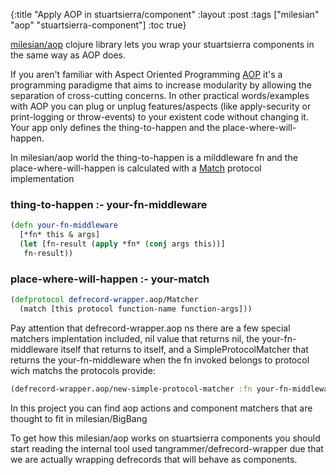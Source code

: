 {:title "Apply AOP in stuartsierra/component"
 :layout :post
 :tags  ["milesian" "aop" "stuartsierra-component"]
 :toc true}


[milesian/aop](https://github.com/milesian/aop) clojure library lets you wrap your stuartsierra components in the same way as AOP does.

If you aren't familiar with Aspect Oriented Programming [AOP](http://en.wikipedia.org/wiki/Aspect-oriented_programming) it's a programming paradigme that aims to increase modularity by allowing the separation of cross-cutting concerns. In other practical words/examples with AOP you can plug or unplug features/aspects (like apply-security or print-logging or throw-events) to your existent code without changing it. Your app only defines the thing-to-happen and the place-where-will-happen.

In milesian/aop world the thing-to-happen is a milddleware fn and the place-where-will-happen is calculated with a [Match](https://github.com/tangrammer/defrecord-wrapper/blob/master/src/defrecord_wrapper/aop.clj#L4) protocol implementation

### thing-to-happen :- your-fn-middleware
```clojure
(defn your-fn-middleware
  [*fn* this & args]
  (let [fn-result (apply *fn* (conj args this))]
   fn-result))
```

### place-where-will-happen :- your-match
```clojure
(defprotocol defrecord-wrapper.aop/Matcher
  (match [this protocol function-name function-args]))
```

Pay attention that defrecord-wrapper.aop ns there are a few special matchers implentation included, nil value that returns nil, the your-fn-middleware itself that returns to itself, and a SimpleProtocolMatcher that returns the your-fn-middleware when the fn invoked belongs to protocol wich matchs the protocols provide:

```clojure
(defrecord-wrapper.aop/new-simple-protocol-matcher :fn your-fn-middleware :protocols [Protocol-1 Protocol-2 Protocol-3])
```

In this project you can find aop actions and component matchers that are thought to fit in milesian/BigBang


To get how this milesian/aop works on stuartsierra components you should start reading the internal tool used tangrammer/defrecord-wrapper due that we are actually wrapping defrecords that will behave as components. 

